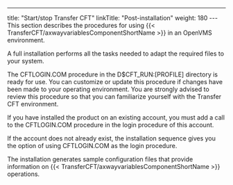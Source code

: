 ---
title: "Start/stop Transfer CFT"
linkTitle: "Post-installation"
weight: 180
---This section describes the procedures for using {{< TransferCFT/axwayvariablesComponentShortName  >}} in an OpenVMS environment.

A full installation performs all the tasks needed to adapt the required files to your system.

The CFTLOGIN.COM procedure in the D$CFT_RUN:[PROFILE] directory is ready for use. You can customize or update this procedure if changes have been made to your operating environment. You are strongly advised to review this procedure so that you can familiarize yourself with the Transfer CFT environment.

If you have installed the product on an existing account, you must add a call to the CFTLOGIN.COM procedure in the login procedure of this account.

If the account does not already exist, the installation sequence gives you the option of using CFTLOGIN.COM as the login procedure.

The installation generates sample configuration files that provide information on {{< TransferCFT/axwayvariablesComponentShortName  >}} operations.
